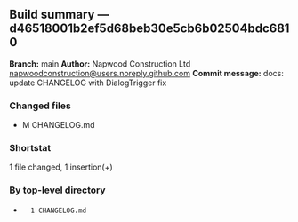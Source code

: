 ## Build summary — d46518001b2ef5d68beb30e5cb6b02504bdc6810

**Branch:** main **Author:** Napwood Construction Ltd <napwoodconstruction@users.noreply.github.com>
**Commit message:** docs: update CHANGELOG with DialogTrigger fix

### Changed files

- M CHANGELOG.md

### Shortstat

1 file changed, 1 insertion(+)

### By top-level directory

-       1 CHANGELOG.md
